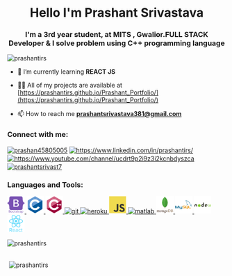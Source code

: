 <h1 align="center">Hello I'm Prashant Srivastava</h1>
<h3 align="center">I'm a 3rd year student, at MITS , Gwalior.FULL STACK Developer & I solve problem using C++ programming language</h3>

<p align="left"> <img src="https://komarev.com/ghpvc/?username=prashantirs&label=Profile%20views&color=0e75b6&style=flat" alt="prashantirs" /> </p>

- 🌱 I’m currently learning **REACT JS**

- 👨‍💻 All of my projects are available at [https://prashantirs.github.io/Prashant_Portfolio/](https://prashantirs.github.io/Prashant_Portfolio/)

- 📫 How to reach me **prashantsrivastava381@gmail.com**

<h3 align="left">Connect with me:</h3>
<p align="left">
<a href="https://twitter.com/prashan45805005" target="blank"><img align="center" src="https://raw.githubusercontent.com/rahuldkjain/github-profile-readme-generator/master/src/images/icons/Social/twitter.svg" alt="prashan45805005" height="30" width="40" /></a>
<a href="https://www.linkedin.com/in/prashantirs/" target="blank"><img align="center" src="https://raw.githubusercontent.com/rahuldkjain/github-profile-readme-generator/master/src/images/icons/Social/linked-in-alt.svg" alt="https://www.linkedin.com/in/prashantirs/" height="30" width="40" /></a>
<a href="https://www.youtube.com/channel/UCdRT9P2I9z3I2KcnbdySzCA" target="blank"><img align="center" src="https://raw.githubusercontent.com/rahuldkjain/github-profile-readme-generator/master/src/images/icons/Social/youtube.svg" alt="https://www.youtube.com/channel/ucdrt9p2i9z3i2kcnbdyszca" height="30" width="40" /></a>
<a href="https://www.hackerrank.com/prashantsrivast7" target="blank"><img align="center" src="https://raw.githubusercontent.com/rahuldkjain/github-profile-readme-generator/master/src/images/icons/Social/hackerrank.svg" alt="prashantsrivast7" height="30" width="40" /></a>
</p>

<h3 align="left">Languages and Tools:</h3>
<p align="left"> <a href="https://getbootstrap.com" target="_blank" rel="noreferrer"> <img src="https://raw.githubusercontent.com/devicons/devicon/master/icons/bootstrap/bootstrap-plain-wordmark.svg" alt="bootstrap" width="40" height="40"/> </a> <a href="https://www.cprogramming.com/" target="_blank" rel="noreferrer"> <img src="https://raw.githubusercontent.com/devicons/devicon/master/icons/c/c-original.svg" alt="c" width="40" height="40"/> </a> <a href="https://www.w3schools.com/cpp/" target="_blank" rel="noreferrer"> <img src="https://raw.githubusercontent.com/devicons/devicon/master/icons/cplusplus/cplusplus-original.svg" alt="cplusplus" width="40" height="40"/> </a> <a href="https://git-scm.com/" target="_blank" rel="noreferrer"> <img src="https://www.vectorlogo.zone/logos/git-scm/git-scm-icon.svg" alt="git" width="40" height="40"/> </a> <a href="https://heroku.com" target="_blank" rel="noreferrer"> <img src="https://www.vectorlogo.zone/logos/heroku/heroku-icon.svg" alt="heroku" width="40" height="40"/> </a> <a href="https://developer.mozilla.org/en-US/docs/Web/JavaScript" target="_blank" rel="noreferrer"> <img src="https://raw.githubusercontent.com/devicons/devicon/master/icons/javascript/javascript-original.svg" alt="javascript" width="40" height="40"/> </a> <a href="https://www.mathworks.com/" target="_blank" rel="noreferrer"> <img src="https://upload.wikimedia.org/wikipedia/commons/2/21/Matlab_Logo.png" alt="matlab" width="40" height="40"/> </a> <a href="https://www.mongodb.com/" target="_blank" rel="noreferrer"> <img src="https://raw.githubusercontent.com/devicons/devicon/master/icons/mongodb/mongodb-original-wordmark.svg" alt="mongodb" width="40" height="40"/> </a> <a href="https://www.mysql.com/" target="_blank" rel="noreferrer"> <img src="https://raw.githubusercontent.com/devicons/devicon/master/icons/mysql/mysql-original-wordmark.svg" alt="mysql" width="40" height="40"/> </a> <a href="https://nodejs.org" target="_blank" rel="noreferrer"> <img src="https://raw.githubusercontent.com/devicons/devicon/master/icons/nodejs/nodejs-original-wordmark.svg" alt="nodejs" width="40" height="40"/> </a> <a href="https://reactjs.org/" target="_blank" rel="noreferrer"> <img src="https://raw.githubusercontent.com/devicons/devicon/master/icons/react/react-original-wordmark.svg" alt="react" width="40" height="40"/> </a> </p>

<p><img align="left" src="https://github-readme-stats.vercel.app/api/top-langs?username=prashantirs&show_icons=true&locale=en&layout=compact" alt="prashantirs" /></p>
<br>
<br>
<p>&nbsp;<img align="center" src="https://github-readme-stats.vercel.app/api?username=prashantirs&show_icons=true&locale=en" alt="prashantirs" /></p>
